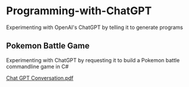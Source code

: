 # Programming-with-ChatGPT
Experimenting with OpenAI's ChatGPT by telling it to generate programs

## Pokemon Battle Game
Experimenting with ChatGPT by requesting it to build a Pokemon battle commandline game in C#

[Chat GPT Conversation.pdf](https://github.com/WaltersAsh/Programming-with-ChatGPT/files/10322710/Chat.GPT.Conversation.pdf)
